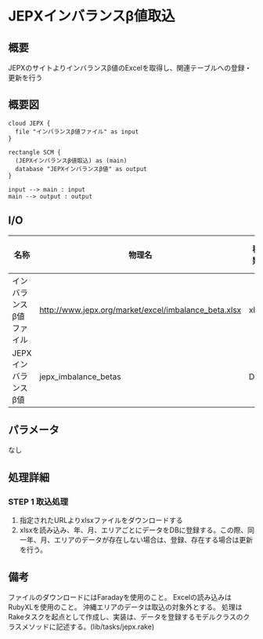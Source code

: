 JEPXインバランスβ値取込
=======================

概要
----

JEPXのサイトよりインバランスβ値のExcelを取得し、関連テーブルへの登録・更新を行う

## 概要図

````puml
cloud JEPX {
  file "インバランスβ値ファイル" as input
}

rectangle SCM {
  (JEPXインバランスβ値取込) as (main)
  database "JEPXインバランスβ値" as output
}

input --> main : input
main --> output : output

````

## I/O

| 名称                    | 物理名               | 種類 | I/O種別 | 備考 |
|-------------------------|----------------------|------|---------|------|
| インバランスβ値ファイル | http://www.jepx.org/market/excel/imbalance_beta.xlsx | xlsx | I       |      |
| JEPXインバランスβ値     | jepx_imbalance_betas | DB   | O       |      |

## パラメータ

なし

処理詳細
--------

### STEP 1 取込処理

1. 指定されたURLよりxlsxファイルをダウンロードする
2. xlsxを読み込み、年、月、エリアごとにデータをDBに登録する。この際、同一年、月、エリアのデータが存在しない場合は、登録、存在する場合は更新を行う。

備考
----

ファイルのダウンロードにはFaradayを使用のこと。
Excelの読み込みはRubyXLを使用のこと。
沖縄エリアのデータは取込の対象外とする。
処理はRakeタスクを起点として作成し、実装は、データを登録するモデルクラスのク
ラスメソッドに記述する。(lib/tasks/jepx.rake)
